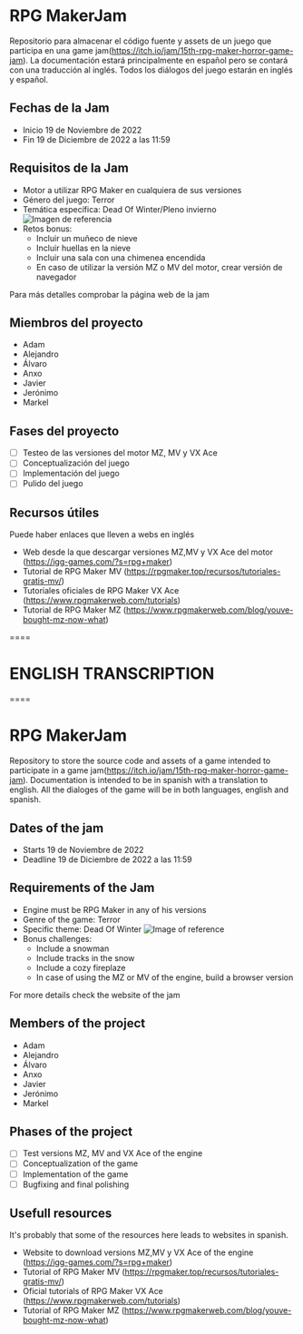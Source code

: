 # RPG MakerJam
Repositorio para almacenar el código fuente y assets de un juego que participa en una game jam(https://itch.io/jam/15th-rpg-maker-horror-game-jam).
La documentación estará principalmente en español pero se contará con una traducción al inglés. 
Todos los diálogos del juego estarán en inglés y español.

## Fechas de la Jam
- Inicio 19 de Noviembre de 2022
- Fin 19 de Diciembre de 2022 a las 11:59

## Requisitos de la Jam
- Motor a utilizar RPG Maker en cualquiera de sus versiones
- Género del juego: Terror
- Temática específica: Dead Of Winter/Pleno invierno
![Imagen de referencia](/Docs/Im%C3%A1genes/referencia-para-readme.jpg)
- Retos bonus:
    - Incluir un muñeco de nieve
    - Incluir huellas en la nieve
    - Incluir una sala con una chimenea encendida
    - En caso de utilizar la versión MZ o MV del motor, crear versión de navegador

Para más detalles comprobar la página web de la jam
## Miembros del proyecto
- Adam
- Alejandro
- Álvaro
- Anxo
- Javier
- Jerónimo
- Markel

## Fases del proyecto
- [ ] Testeo de las versiones del motor MZ, MV y VX Ace
- [ ] Conceptualización del juego
- [ ] Implementación del juego
- [ ] Pulido del juego

## Recursos útiles
Puede haber enlaces que lleven a webs en inglés

- Web desde la que descargar versiones MZ,MV y VX Ace del motor (https://igg-games.com/?s=rpg+maker)
- Tutorial de RPG Maker MV (https://rpgmaker.top/recursos/tutoriales-gratis-mv/)
- Tutoriales oficiales de RPG Maker VX Ace (https://www.rpgmakerweb.com/tutorials)
- Tutorial de RPG Maker MZ (https://www.rpgmakerweb.com/blog/youve-bought-mz-now-what)

====
# ENGLISH TRANSCRIPTION
====
# RPG MakerJam
Repository to store the source code and assets of a game intended to participate in a game jam(https://itch.io/jam/15th-rpg-maker-horror-game-jam).
Documentation is intended to be in spanish with a translation to english. 
All the dialoges of the game will be in both languages, english and spanish.

## Dates of the jam
- Starts 19 de Noviembre de 2022
- Deadline 19 de Diciembre de 2022 a las 11:59

## Requirements of the Jam
- Engine must be RPG Maker in any of his versions
- Genre of the game: Terror
- Specific theme: Dead Of Winter
![Image of reference](/Docs/Im%C3%A1genes/referencia-para-readme.jpg)
- Bonus challenges:
    - Include a snowman
    - Include tracks in the snow
    - Include a cozy fireplaze
    - In case of using the MZ or MV of the engine, build a browser version

For more details check the website of the jam
## Members of the project
- Adam
- Alejandro
- Álvaro
- Anxo
- Javier
- Jerónimo
- Markel

## Phases of the project
- [ ] Test versions MZ, MV and VX Ace of the engine
- [ ] Conceptualization of the game
- [ ] Implementation of the game
- [ ] Bugfixing and final polishing

## Usefull resources
It's probably that some of the resources here leads to websites in spanish.

- Website to download versions MZ,MV y VX Ace of the engine (https://igg-games.com/?s=rpg+maker)
- Tutorial of RPG Maker MV (https://rpgmaker.top/recursos/tutoriales-gratis-mv/)
- Oficial tutorials of RPG Maker VX Ace (https://www.rpgmakerweb.com/tutorials)
- Tutorial of RPG Maker MZ (https://www.rpgmakerweb.com/blog/youve-bought-mz-now-what)
